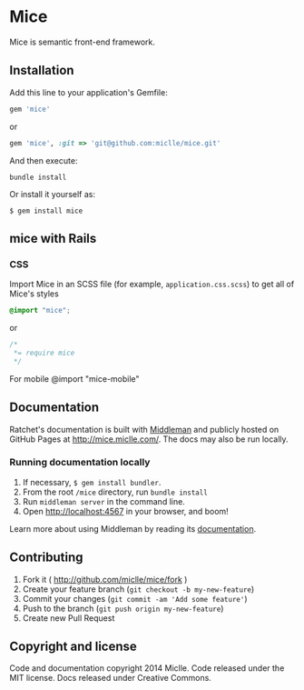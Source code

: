 # Mice

Mice is semantic front-end framework.

## Installation

Add this line to your application's Gemfile:

```ruby
gem 'mice'
```
or

```ruby
gem 'mice', :git => 'git@github.com:miclle/mice.git'
```

And then execute:

`bundle install`

Or install it yourself as:

`$ gem install mice`


## mice with Rails

### CSS

Import Mice in an SCSS file (for example, `application.css.scss`) to get all of Mice's styles

```css
@import "mice";
```

or

```css
/*
 *= require mice
 */
```

For mobile
@import "mice-mobile"


## Documentation

Ratchet's documentation is built with [Middleman](http://middlemanapp.com/) and publicly hosted on GitHub Pages at <http://mice.miclle.com/>. The docs may also be run locally.

### Running documentation locally

1. If necessary, `$ gem install bundler`.
2. From the root `/mice` directory, run `bundle install`
3. Run `middleman server` in the command line.
3. Open <http://localhost:4567> in your browser, and boom!

Learn more about using Middleman by reading its [documentation](http://middlemanapp.com/basics/getting-started/).



## Contributing

1. Fork it ( http://github.com/miclle/mice/fork )
2. Create your feature branch (`git checkout -b my-new-feature`)
3. Commit your changes (`git commit -am 'Add some feature'`)
4. Push to the branch (`git push origin my-new-feature`)
5. Create new Pull Request

## Copyright and license

Code and documentation copyright 2014 Miclle. Code released under the MIT license. Docs released under Creative Commons.

